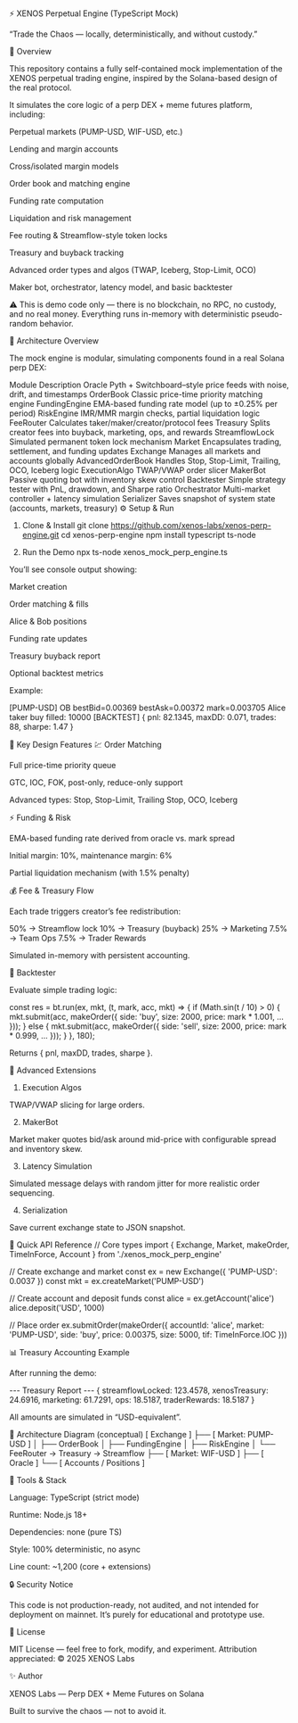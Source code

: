 ⚡ XENOS Perpetual Engine (TypeScript Mock)

“Trade the Chaos — locally, deterministically, and without custody.”

🧠 Overview

This repository contains a fully self-contained mock implementation of the XENOS perpetual trading engine, inspired by the Solana-based design of the real protocol.

It simulates the core logic of a perp DEX + meme futures platform, including:

Perpetual markets (PUMP-USD, WIF-USD, etc.)

Lending and margin accounts

Cross/isolated margin models

Order book and matching engine

Funding rate computation

Liquidation and risk management

Fee routing & Streamflow-style token locks

Treasury and buyback tracking

Advanced order types and algos (TWAP, Iceberg, Stop-Limit, OCO)

Maker bot, orchestrator, latency model, and basic backtester

⚠️ This is demo code only — there is no blockchain, no RPC, no custody, and no real money.
Everything runs in-memory with deterministic pseudo-random behavior.

🧩 Architecture Overview

The mock engine is modular, simulating components found in a real Solana perp DEX:

Module	Description
Oracle	Pyth + Switchboard–style price feeds with noise, drift, and timestamps
OrderBook	Classic price-time priority matching engine
FundingEngine	EMA-based funding rate model (up to ±0.25% per period)
RiskEngine	IMR/MMR margin checks, partial liquidation logic
FeeRouter	Calculates taker/maker/creator/protocol fees
Treasury	Splits creator fees into buyback, marketing, ops, and rewards
StreamflowLock	Simulated permanent token lock mechanism
Market	Encapsulates trading, settlement, and funding updates
Exchange	Manages all markets and accounts globally
AdvancedOrderBook	Handles Stop, Stop-Limit, Trailing, OCO, Iceberg logic
ExecutionAlgo	TWAP/VWAP order slicer
MakerBot	Passive quoting bot with inventory skew control
Backtester	Simple strategy tester with PnL, drawdown, and Sharpe ratio
Orchestrator	Multi-market controller + latency simulation
Serializer	Saves snapshot of system state (accounts, markets, treasury)
⚙️ Setup & Run
1. Clone & Install
git clone https://github.com/xenos-labs/xenos-perp-engine.git
cd xenos-perp-engine
npm install typescript ts-node

2. Run the Demo
npx ts-node xenos_mock_perp_engine.ts


You’ll see console output showing:

Market creation

Order matching & fills

Alice & Bob positions

Funding rate updates

Treasury buyback report

Optional backtest metrics

Example:

[PUMP-USD] OB  bestBid=0.00369 bestAsk=0.00372 mark=0.003705
Alice taker buy filled: 10000
[BACKTEST] { pnl: 82.1345, maxDD: 0.071, trades: 88, sharpe: 1.47 }

🧱 Key Design Features
💹 Order Matching

Full price-time priority queue

GTC, IOC, FOK, post-only, reduce-only support

Advanced types: Stop, Stop-Limit, Trailing Stop, OCO, Iceberg

⚡ Funding & Risk

EMA-based funding rate derived from oracle vs. mark spread

Initial margin: 10%, maintenance margin: 6%

Partial liquidation mechanism (with 1.5% penalty)

💰 Fee & Treasury Flow

Each trade triggers creator’s fee redistribution:

50% → Streamflow lock
10% → Treasury (buyback)
25% → Marketing
7.5% → Team Ops
7.5% → Trader Rewards


Simulated in-memory with persistent accounting.

🧮 Backtester

Evaluate simple trading logic:

const res = bt.run(ex, mkt, (t, mark, acc, mkt) => {
  if (Math.sin(t / 10) > 0) {
    mkt.submit(acc, makeOrder({ side: 'buy', size: 2000, price: mark * 1.001, ... }));
  } else {
    mkt.submit(acc, makeOrder({ side: 'sell', size: 2000, price: mark * 0.999, ... }));
  }
}, 180);


Returns { pnl, maxDD, trades, sharpe }.

🧠 Advanced Extensions
1. Execution Algos

TWAP/VWAP slicing for large orders.

2. MakerBot

Market maker quotes bid/ask around mid-price with configurable spread and inventory skew.

3. Latency Simulation

Simulated message delays with random jitter for more realistic order sequencing.

4. Serialization

Save current exchange state to JSON snapshot.

🧪 Quick API Reference
// Core types
import { Exchange, Market, makeOrder, TimeInForce, Account } from './xenos_mock_perp_engine'

// Create exchange and market
const ex = new Exchange({ 'PUMP-USD': 0.0037 })
const mkt = ex.createMarket('PUMP-USD')

// Create account and deposit funds
const alice = ex.getAccount('alice')
alice.deposit('USD', 1000)

// Place order
ex.submitOrder(makeOrder({
  accountId: 'alice',
  market: 'PUMP-USD',
  side: 'buy',
  price: 0.00375,
  size: 5000,
  tif: TimeInForce.IOC
}))

📊 Treasury Accounting Example

After running the demo:

--- Treasury Report ---
{
  streamflowLocked: 123.4578,
  xenosTreasury: 24.6916,
  marketing: 61.7291,
  ops: 18.5187,
  traderRewards: 18.5187
}


All amounts are simulated in “USD-equivalent”.

🧩 Architecture Diagram (conceptual)
[ Exchange ]
   ├── [ Market: PUMP-USD ]
   │     ├── OrderBook
   │     ├── FundingEngine
   │     ├── RiskEngine
   │     └── FeeRouter → Treasury → Streamflow
   ├── [ Market: WIF-USD ]
   ├── [ Oracle ]
   └── [ Accounts / Positions ]

🧰 Tools & Stack

Language: TypeScript (strict mode)

Runtime: Node.js 18+

Dependencies: none (pure TS)

Style: 100% deterministic, no async

Line count: ~1,200 (core + extensions)

🔒 Security Notice

This code is not production-ready, not audited, and not intended for deployment on mainnet.
It’s purely for educational and prototype use.

🧬 License

MIT License — feel free to fork, modify, and experiment.
Attribution appreciated: © 2025 XENOS Labs

✨ Author

XENOS Labs — Perp DEX + Meme Futures on Solana

Built to survive the chaos — not to avoid it.
